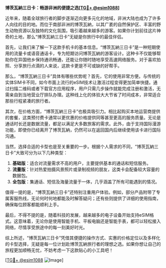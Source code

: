 **博茨瓦納三日卡：畅游非洲的便捷之选[[TG💪+ @esim1088](https://t.me/s/esim1088)]**

近年来，随着全球旅行者的脚步逐渐迈向更多元化的地域，非洲大陆也成为了许多人向往的目的地。而位于南部非洲的博茨瓦納，以其广袤的自然保护区、丰富的野生动物资源以及独特的文化氛围，吸引着越来越多的游客。如果你计划前往这片神奇的土地，那么“博茨瓦納三日卡”无疑是你旅行中的最佳伴侣。

首先，让我们来了解一下这款手机卡的基本信息。“博茨瓦納三日卡”是一种短期使用的流量卡或语音通话卡，专为短期访问博茨瓦納的游客设计。这种卡不仅能够帮助你在异国他乡保持通讯畅通，还能让你随时随地享受高速网络服务。对于喜欢拍照、分享旅行点滴的人来说，这款卡更是不可或缺的好帮手。

那么，“博茨瓦納三日卡”具体有哪些优势呢？首先，它的使用非常方便。与传统的实体SIM卡不同，如今市面上流行的eSIM技术让激活过程变得更加简单快捷。通过扫描二维码或者下载官方应用程序，用户只需几步操作就能完成注册和激活，无需亲自到当地营业厅排队办理。这种线上化的体验大大节省了时间成本，非常适合那些行程紧凑的旅行者。

其次，在价格方面，“博茨瓦納三日卡”也极具吸引力。相比起购买本地运营商提供的套餐，这类预付费卡通常以更优惠的价格提供同等甚至更高的服务质量。无论是通话时长还是数据流量，都足以满足大多数旅客的需求。此外，由于支持国际漫游功能，即使你已经离开了博茨瓦納，仍然可以在返回国内后继续使用该卡进行国际沟通。

当然，选择合适的卡型也是至关重要的一步。根据个人需求的不同，“博茨瓦納三日卡”大致可分为以下几种类型：

1. **基础版**：适合对流量需求不高的用户，主要提供基本的通话和短信服务。
2. **流量版**：针对热爱拍摄风景照片或录制视频的朋友，这类卡会配备较大容量的数据包。
3. **全包版**：集通话、短信及海量流量于一体，几乎涵盖了所有可能遇到的情况。

值得一提的是，“博茨瓦納三日卡”还特别注重用户体验。例如，部分产品附带了专属客服热线，无论何时何地都能及时解答疑问；还有些则提供了详细的使用指南，确保每位顾客都能顺利上手。

最后，不得不提的是，随着科技的发展，越来越多的电子设备开始支持eSIM格式。这意味着，无论你是使用智能手机、平板电脑还是智能手表，都可以轻松接入网络，尽情享受旅途中的每一刻美好时光。

综上所述，“博茨瓦納三日卡”凭借其便捷的操作方式、实惠的价格定位以及多样化的卡型选择，无疑是每一位计划赴博茨瓦納旅行者的理想之选。如果你想让自己的旅程更加顺畅无忧，不妨考虑一下这款贴心的小工具吧！

[[TG💪+ @esim1088](https://t.me/s/esim1088) ![Image](https://i.postimg.cc/4NQfJmqS/Snipaste-2025-05-13-00-14-12.png)]